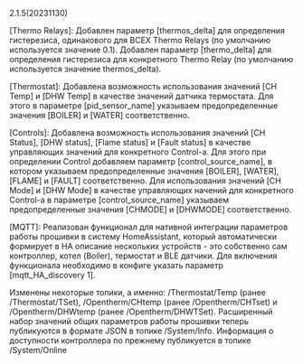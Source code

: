 2.1.5(20231130)


[Thermo Relays]:
Добавлен параметр [thermos_delta] для определения гистерезиса, одинакового для ВСЕХ Thermo Relays (по умолчанию используется значение 0.1). Добавлен параметр [thermo_delta] для определения гистерезиса для конкретного Thermo Relay (по умолчанию используется значение thermos_delta).


[Thermostat]:
Добавлена возможность использования значений [CH Temp] и [DHW Temp] в качестве значений датчика термостата. Для этого в 
параметре [pid_sensor_name] указываем предопределенные значения [BOILER] и [WATER] соответственно.


[Controls]:
Добавлена возможность использования значений [CH Status], [DHW status], [Flame status] и [Fault status] в качестве управляющих значений для конкретного Control-а. Для этого при определении Control добавляем параметр [control_source_name], в котором указываем предопределенные значения [BOILER], [WATER], [FLAME] и [FAULT] соответственно. Для использования значений [CH Mode] и [DHW Mode] в качестве управляющих начений для конкретного Control-а в параметре [control_source_name] указываем предопределенные значения [CHMODE] и [DHWMODE] соответственно.


[MQTT]:
Реализован функционал для нативной интеграции параметров работы прошивки в систему HomeAssistant, который автоматически 
формирует в HA описание нескольких устройств - это собственно сам контроллер, котел (Boiler), термостат и BLE датчики.
Для включения функционала необходимо в конфиге указать параметр [mqtt_HA_discovery 1].


Изменены некоторые топики, а именно: /Thermostat/Temp (ранее /Thermostat/TSet), /Opentherm/CHtemp (ранее /Opentherm/CHTset) и /Opentherm/DHWtemp (ранее /Opentherm/DHWTSet).
Расширенный набор значений общих параметров работы прошивки теперь публикуются в формате JSON в топике /System/Info. Информация о доступности контроллера по прежнему публикуется в топике /System/Online
